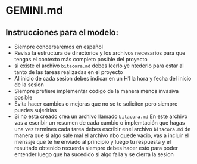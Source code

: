 # GEMINI.md

## Instrucciones para el modelo:

- Siempre concersaremos en español
- Revisa la estructura de directorios y los archivos necesarios para que tengas el contexto más completo posible del proyecto
- si existe el archivo `bitacora.md` debes leerlo ye ntederlo para estar al tanto de las tareas realizadas en el proyecto
- Al inicio de cada sesion debes indicar en un H1 la hora y fecha del inicio de la sesion
- Siempre prefiere implementar codigo de la manera menos invasiva posible
- Evita hacer cambios o mejoras que no se te soliciten pero siempre puedes sujerirlas
- Si no esta creado crea un archivo llamado `bitacora.md` En este archivo vas a escribir un resumen de cada cambio o implemtación que hagas una vez termines cada tarea debes escribir enel archivo `bitacora.md` de manera que si algo sale mal el archivo nbo quede vacio, vas a incluir el mensaje que te he enviado al principio y luego tu respuesta y el resultado obtenido recuerda siempre debes hacer esto para poder entender luego que ha sucedido si algo falla y se cierra la sesion